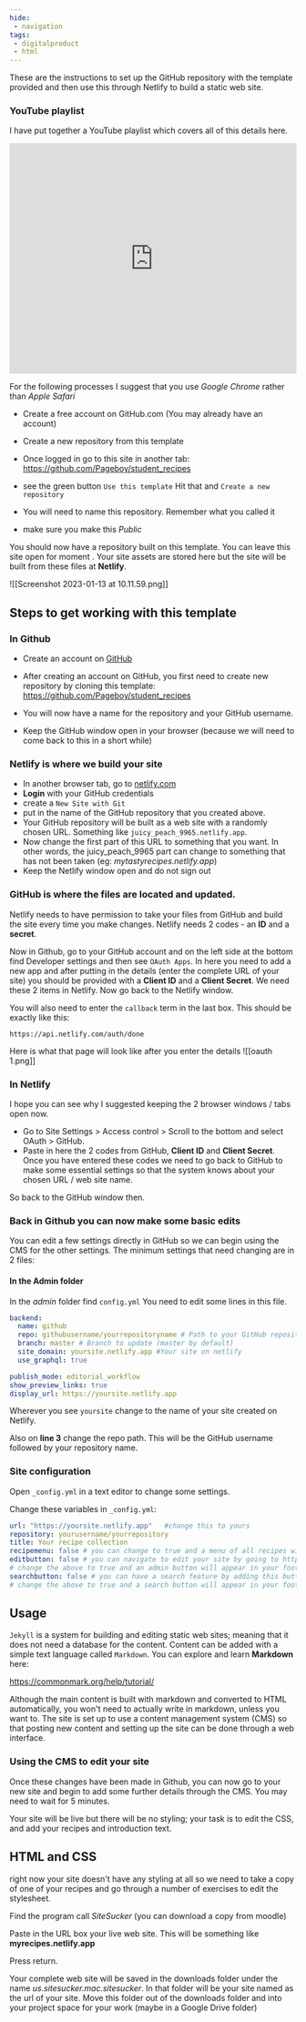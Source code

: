 ```yaml
---
hide:
 - navigation
tags:
 - digitalproduct
 - html
---
```

These are the instructions to set up the GitHub repository with the template provided and then use this through Netlify to build a static web site.

### YouTube playlist
I have put together a YouTube playlist which covers all of this details here.

<iframe style="max-width:100%;" width="720" height="405" src="https://www.youtube.com/embed/videoseries?list=PL45AD0XX_t1IEkygJ45UErWNcXa3YblyT" title="YouTube video player" frameborder="0" allow="accelerometer; autoplay; clipboard-write; encrypted-media; gyroscope; picture-in-picture; web-share" allowfullscreen></iframe>


For the following processes I suggest that you use *Google Chrome* rather than *Apple Safari*

- Create a free account on GitHub.com (You may already have an account)
- Create a new repository from this template
- Once logged in go to this site in another tab: https://github.com/Pageboy/student_recipes
- see the green button `Use this template` Hit that and `Create a new repository`

- You will need to name this repository. Remember what you called it
- make sure you make this *Public*

You should now have a repository built on this template. You can leave this site open for moment . Your site assets are stored here but the site will be built from these files at **Netlify**.

![[Screenshot 2023-01-13 at 10.11.59.png]]


## Steps to get working with this template

### In Github

- Create an account on [GitHub][6a43c620]
- After creating an account on GitHub, you first need to create new repository by cloning this template: https://github.com/Pageboy/student_recipes
- You will now have a name for the repository and your GitHub username.
- Keep the GitHub window open in your browser (because we will need to come back to this in a short while)

  [6a43c620]: https://github.com "Go to the Github web site"

### Netlify is where we build your site

- In another browser tab, go to [netlify.com](https://www.netlify.com)
- **Login** with your GitHub credentials
- create a `New Site with Git`
- put in the name of the GitHub repository that you created above.
- Your GitHub repository will be built as a web site with a randomly chosen URL. Something like `juicy_peach_9965.netlify.app`.
- Now change the first part of this URL to something that you want. In other words, the juicy_peach_9965 part can change to something that has not been taken (eg: *mytastyrecipes.netlify.app*)
- Keep the Netlify window open and do not sign out

### GitHub is where the files are located and updated.

Netlify needs to have permission to take your files from GitHub and build the site every time you make changes. Netlify needs 2  codes - an **ID** and a **secret**.

Now in Github, go to your GitHub account and on the left side at the bottom find Developer settings and then see `OAuth Apps`. In here you need to add a new app and after putting in the details (enter the complete URL of your site) you should be provided with a **Client ID** and a **Client Secret**. We need these 2 items in Netlify. Now go back to the Netlify window.

You will also need to enter the `callback` term in the last box. This should be exactly like this:

`https://api.netlify.com/auth/done`

Here is what that page will look like after you enter the details
![[oauth 1.png]]

### In Netlify

I hope you can see why I suggested keeping the 2 browser windows / tabs open now.
- Go to Site Settings > Access control > Scroll to the bottom and select OAuth > GitHub.
- Paste in here the 2 codes from GitHub, **Client ID** and **Client Secret**. Once you have entered these codes we need to go back to GitHub to make some essential settings so that the system knows about your chosen URL / web site name. 
  
So back to the GitHub window then.

### Back in Github you can now make some basic edits

You can edit a few settings directly in GitHub so we can begin using the CMS for the other settings. The minimum settings that need changing are in 2 files:

#### In the Admin folder

In the _admin_ folder find `config.yml` You need to edit some lines in this file.

```YAML
backend:
  name: github
  repo: githubusername/yourrepositoryname # Path to your GitHub repository
  branch: master # Branch to update (master by default)
  site_domain: yoursite.netlify.app #Your site on netlify
  use_graphql: true

publish_mode: editorial_workflow
show_preview_links: true
display_url: https://yoursite.netlify.app
```

Wherever you see `yoursite` change to the name of your site created on Netlify.

Also on **line 3** change the repo path. This will be the GitHub username followed by your repository name.

### Site configuration

Open `_config.yml` in a text editor to change some settings.

Change these variables in `_config.yml`:

```YAML
url: "https://yoursite.netlify.app"   #change this to yours
repository: yourusername/yourrepository
title: Your recipe collection
recipemenu: false # you can change to true and a menu of all recipes will appear
editbutton: false # you can navigate to edit your site by going to https://yoursite.netlify.app/admin
# change the above to true and an admin button will appear in your footer
searchbutton: false # you can have a search feature by adding this button to the footer
# change the above to true and a search button will appear in your footer
```

## Usage

`Jekyll` is a system for building and editing static web sites; meaning that it does not need a database for the content. Content can be added with a simple text language called `Markdown`. You can explore and learn **Markdown** here:

https://commonmark.org/help/tutorial/

Although the main content is built with markdown and converted to HTML automatically, you won't need to actually write in markdown, unless you want to. The site is set up to use a content management system (CMS) so that posting new content and setting up the site can be done through a web interface.


### Using the CMS to edit your site

Once these changes have been made in Github, you can now go to your new site and begin to add some further details through the CMS. You may need to wait for 5 minutes.

Your site will be live but there will be no styling; your task is to edit the CSS, and add your recipes and introduction text.


## HTML and CSS

right now your site doesn't have any styling at all so we need to take a copy of one of  your recipes and  go through a number of exercises to edit the stylesheet.

Find the program call *SiteSucker* (you can download a copy from moodle)

Paste in the URL box your live web site. This will be something like **myrecipes.netlify.app**

Press return.

Your complete web site will be saved in the downloads folder under the name *us.sitesucker.mac.sitesucker*. In that folder will be your site named as the url of your site. Move this folder out of the downloads folder and into your project space for your work (maybe in a Google Drive folder)
